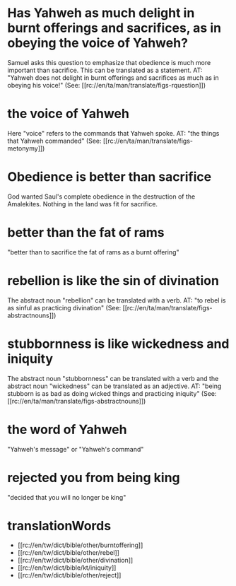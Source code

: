 # Has Yahweh as much delight in burnt offerings and sacrifices, as in obeying the voice of Yahweh?

Samuel asks this question to emphasize that obedience is much more important than sacrifice. This can be translated as a statement. AT: "Yahweh does not delight in burnt offerings and sacrifices as much as in obeying his voice!" (See: [[rc://en/ta/man/translate/figs-rquestion]])

# the voice of Yahweh

Here "voice" refers to the commands that Yahweh spoke. AT: "the things that Yahweh commanded" (See: [[rc://en/ta/man/translate/figs-metonymy]])

# Obedience is better than sacrifice

God wanted Saul's complete obedience in the destruction of the Amalekites. Nothing in the land was fit for sacrifice.

# better than the fat of rams

"better than to sacrifice the fat of rams as a burnt offering"

# rebellion is like the sin of divination

The abstract noun "rebellion" can be translated with a verb. AT: "to rebel is as sinful as practicing divination" (See: [[rc://en/ta/man/translate/figs-abstractnouns]])

# stubbornness is like wickedness and iniquity

The abstract noun "stubbornness" can be translated with a verb and the abstract noun "wickedness" can be translated as an adjective. AT: "being stubborn is as bad as doing wicked things and practicing iniquity" (See: [[rc://en/ta/man/translate/figs-abstractnouns]])

# the word of Yahweh

"Yahweh's message" or "Yahweh's command"

# rejected you from being king

"decided that you will no longer be king"

# translationWords

* [[rc://en/tw/dict/bible/other/burntoffering]]
* [[rc://en/tw/dict/bible/other/rebel]]
* [[rc://en/tw/dict/bible/other/divination]]
* [[rc://en/tw/dict/bible/kt/iniquity]]
* [[rc://en/tw/dict/bible/other/reject]]